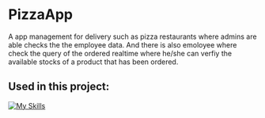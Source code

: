 # PizzaApp

A app management for delivery such as pizza restaurants where admins are able checks the the employee data. And there is also emoloyee where check the query
of the ordered realtime where he/she can verfiy the available stocks of a product that has been ordered. 

## Used in this project:
[![My Skills](https://skillicons.dev/icons?i=gradle,java,vscode&perline=3)](https://skillicons.dev)
